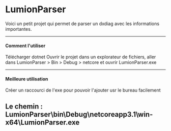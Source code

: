 # LumionParser

Voici un petit projet qui permet de parser un dxdiag avec les informations importantes.

----------------

#### Comment l'utiliser

Télécharger dotnet
Ouvrir le projet dans un explorateur de fichiers, aller dans LumionParser > Bin > Debug > netcore et ouvrir LumionParser.exe

-----------------

#### Meilleure utilisation

Créer un raccourci de l'exe pour pouvoir l'ajouter usr le bureau facilement

Le chemin : LumionParser\bin\Debug\netcoreapp3.1\win-x64\LumionParser.exe
-----------------
